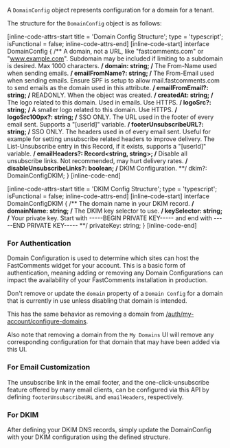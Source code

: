 A `DomainConfig` object represents configuration for a domain for a tenant.

The structure for the `DomainConfig` object is as follows:

[inline-code-attrs-start title = 'Domain Config Structure'; type = 'typescript'; isFunctional = false; inline-code-attrs-end]
[inline-code-start]
interface DomainConfig {
    /** A domain, not a URL, like "fastcomments.com" or "www.example.com". Subdomain may be included if limiting to a subdomain is desired. Max 1000 characters. **/
    domain: string;
    /** The From-Name used when sending emails. **/
    emailFromName?: string;
    /** The From-Email used when sending emails. Ensure SPF is setup to allow mail.fastcomments.com to send emails as the domain used in this attribute. **/
    emailFromEmail?: string;
    /** READONLY. When the object was created. **/
    createdAt: string;
    /** The logo related to this domain. Used in emails. Use HTTPS. **/
    logoSrc?: string;
    /** A smaller logo related to this domain. Use HTTPS. **/
    logoSrc100px?: string;
    /** SSO ONLY. The URL used in the footer of every email sent. Supports a "[userId]" variable. **/
    footerUnsubscribeURL?: string;
    /** SSO ONLY. The headers used in of every email sent. Useful for example for setting unsubscribe related headers to improve delivery. The List-Unsubscribe entry in this Record, if it exists, supports a "[userId]" variable. **/
    emailHeaders?: Record<string, string>;
    /** Disable all unsubscribe links. Not recommended, may hurt delivery rates. **/
    disableUnsubscribeLinks?: boolean;
    /** DKIM Configuration. **/
    dkim?: DomainConfigDKIM;
}
[inline-code-end]

[inline-code-attrs-start title = 'DKIM Config Structure'; type = 'typescript'; isFunctional = false; inline-code-attrs-end]
[inline-code-start]
interface DomainConfigDKIM {
    /** The domain name in your DKIM record. **/
    domainName: string;
    /** The DKIM key selector to use. **/
    keySelector: string;
    /** Your private key. Start with -----BEGIN PRIVATE KEY----- and end with -----END PRIVATE KEY----- **/
    privateKey: string;
}
[inline-code-end]

### For Authentication

Domain Configuration is used to determine which sites can host the FastComments widget for your account. This is a basic form
of authentication, meaning adding or removing any Domain Configurations can impact the availability of your FastComments installation
in production.

Don't remove or update the `domain` property of a `Domain Config` for a domain that is currently in use unless disabling that domain is intended.

This has the same behavior as removing a domain from [/auth/my-account/configure-domains](https://fastcomments.com/auth/my-account/configure-domains).

Also note that removing a domain from the `My Domains` UI will remove any corresponding configuration for that domain that may have been added via this UI.

### For Email Customization

The unsubscribe link in the email footer, and the one-click-unsubscribe feature offered by many email clients, can be configured via this API by defining `footerUnsubscribeURL` and `emailHeaders`, respectively.

### For DKIM

After defining your DKIM DNS records, simply update the DomainConfig with your DKIM configuration using the defined structure. 
